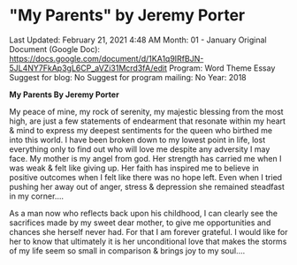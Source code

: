 # "My Parents" by Jeremy Porter

Last Updated: February 21, 2021 4:48 AM
Month: 01 - January
Original Document (Google Doc): https://docs.google.com/document/d/1KA1q9IRfBJN-5JL4NY7FkAp3gL6CP_aVZi31Mcrd3fA/edit
Program: Word Theme Essay
Suggest for blog: No
Suggest for program mailing: No
Year: 2018

**My Parents By Jeremy Porter**

My peace of mine, my rock of serenity, my majestic blessing from the most high, are just a few statements of endearment that resonate within my heart & mind to express my deepest sentiments for the queen who birthed me into this world.	I have been broken down to my lowest point in life, lost everything only to find out who will love me despite any adversity I may face. My mother is my angel from god. Her strength has carried me when I was weak & felt like giving up. Her faith has inspired me to believe in positive outcomes when I felt like there was no hope left. Even when I tried pushing her away out of anger, stress & depression she remained steadfast in my corner….

As a man now who reflects back upon his childhood, I can clearly see the sacrifices made by my sweet dear mother, to give me opportunities and chances she herself never had. For that I am forever grateful. I would like for her to know that ultimately it is her unconditional love that makes the storms of my life seem so small in comparison & brings joy to my soul….